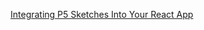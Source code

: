 [Integrating P5 Sketches Into Your React App](https://levelup.gitconnected.com/integrating-p5-sketches-into-your-react-app-de44a8c74e91)
